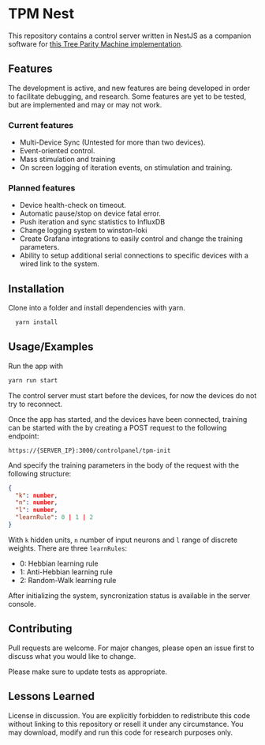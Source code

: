 # TPM Nest

This repository contains a control server written in
NestJS as a companion software for
[this Tree Parity Machine implementation](https://github.com/lavidaesrecorta/Tree-Parity-Machines).

## Features

The development is active, and new features are being developed
in order to facilitate debugging, and research.
Some features are yet to be tested, but are implemented and may or may not work.

### Current features

- Multi-Device Sync (Untested for more than two devices).
- Event-oriented control.
- Mass stimulation and training
- On screen logging of iteration events, on stimulation and training.

### Planned features

- Device health-check on timeout.
- Automatic pause/stop on device fatal error.
- Push iteration and sync statistics to InfluxDB
- Change logging system to winston-loki
- Create Grafana integrations to easily control and change the training parameters.
- Ability to setup additional serial connections to specific devices with a wired link to the system.

## Installation

Clone into a folder and install dependencies with yarn.

```bash
  yarn install
```

## Usage/Examples

Run the app with

```bash
yarn run start
```

The control server must start before the devices, for now the devices
do not try to reconnect.

Once the app has started, and the devices have been connected, training can be started with the by creating a POST request to the following endpoint:

```
https://{SERVER_IP}:3000/controlpanel/tpm-init
```

And specify the training parameters in the body of the request with the following structure:

```json
{
  "k": number,
  "n": number,
  "l": number,
  "learnRule": 0 | 1 | 2
}
```

With `k` hidden units, `n` number of input neurons and `l` range of discrete weights.
There are three `learnRules`:

- 0: Hebbian learning rule
- 1: Anti-Hebbian learning rule
- 2: Random-Walk learning rule

After initializing the system, syncronization status is available in the server console.

## Contributing

Pull requests are welcome. For major changes, please open an issue first to discuss what you would like to change.

Please make sure to update tests as appropriate.

## Lessons Learned

License in discussion. You are explicitly forbidden to redistribute this code without linking to this repository or resell it under any circumstance. You may download, modify and run this code for research purposes only.
